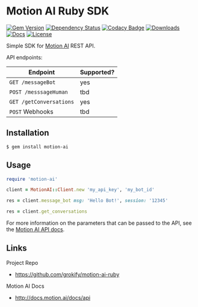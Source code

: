 Motion AI Ruby SDK
==================

[![Gem Version][gem-version-svg]][gem-version-link]
[![Dependency Status][dependency-status-svg]][dependency-status-link]
[![Codacy Badge][codacy-svg]][codacy-link]
[![Downloads][downloads-svg]][downloads-link]
[![Docs][docs-rubydoc-svg]][docs-rubydoc-link]
[![License][license-svg]][license-link]



Simple SDK for [Motion AI](https://motion.ai) REST API.

API endpoints:

Endpoint | Supported?
---------|-----------
`GET /messageBot` | yes
`POST /messsageHuman` | tbd
`GET /getConversations` | yes
`POST` Webhooks | tbd

## Installation

```
$ gem install motion-ai
```

## Usage

```ruby
require 'motion-ai'

client = MotionAI::Client.new 'my_api_key', 'my_bot_id'

res = client.message_bot msg: 'Hello Bot!', session: '12345'

res = client.get_conversations
```

For more information on the parameters that can be passed to the API,
see the [Motion AI API docs](http://docs.motion.ai/docs/api).

## Links

Project Repo

* https://github.com/grokify/motion-ai-ruby

Motion AI Docs

* http://docs.motion.ai/docs/api

 [gem-version-svg]: https://badge.fury.io/rb/motion-ai.svg
 [gem-version-link]: http://badge.fury.io/rb/motion-ai
 [downloads-svg]: http://ruby-gem-downloads-badge.herokuapp.com/motion-ai
 [downloads-link]: https://rubygems.org/gems/motion-ai
 [dependency-status-svg]: https://gemnasium.com/grokify/motion-ai-ruby.svg
 [dependency-status-link]: https://gemnasium.com/grokify/motion-ai-ruby
 [codacy-svg]: https://api.codacy.com/project/badge/Grade/4792fe45b56b4841a7e6099c316ac0f8
 [codacy-link]: https://www.codacy.com/app/grokify/motion-ai-ruby
 [docs-rubydoc-svg]: https://img.shields.io/badge/docs-rubydoc-blue.svg
 [docs-rubydoc-link]: http://www.rubydoc.info/gems/motion-ai/
 [license-svg]: https://img.shields.io/badge/license-MIT-blue.svg
 [license-link]: https://github.com/grokify/motion-ai-ruby/blob/master/LICENSE.md
